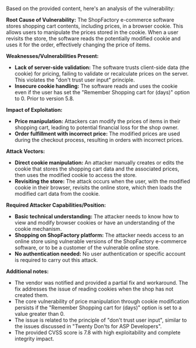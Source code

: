Based on the provided content, here's an analysis of the vulnerability:

**Root Cause of Vulnerability:**
The ShopFactory e-commerce software stores shopping cart contents, including prices, in a browser cookie. This allows users to manipulate the prices stored in the cookie. When a user revisits the store, the software reads the potentially modified cookie and uses it for the order, effectively changing the price of items.

**Weaknesses/Vulnerabilities Present:**
*   **Lack of server-side validation:** The software trusts client-side data (the cookie) for pricing, failing to validate or recalculate prices on the server. This violates the "don't trust user input" principle.
*   **Insecure cookie handling:** The software reads and uses the cookie even if the user has set the "Remember Shopping cart for (days)" option to 0. Prior to version 5.8.

**Impact of Exploitation:**
*   **Price manipulation:** Attackers can modify the prices of items in their shopping cart, leading to potential financial loss for the shop owner.
*   **Order fulfillment with incorrect price:** The modified prices are used during the checkout process, resulting in orders with incorrect prices.

**Attack Vectors:**
*   **Direct cookie manipulation:** An attacker manually creates or edits the cookie that stores the shopping cart data and the associated prices, then uses the modified cookie to access the store.
*   **Revisiting the store:** The attack occurs when the user, with the modified cookie in their browser, revisits the online store, which then loads the modified cart data from the cookie.

**Required Attacker Capabilities/Position:**
*   **Basic technical understanding:** The attacker needs to know how to view and modify browser cookies or have an understanding of the cookie mechanism.
*   **Shopping on ShopFactory platform:** The attacker needs access to an online store using vulnerable versions of the ShopFactory e-commerce software, or to be a customer of the vulnerable online store.
*  **No authentication needed:** No user authentication or specific account is required to carry out this attack.

**Additional notes:**
*   The vendor was notified and provided a partial fix and workaround. The fix addresses the issue of reading cookies when the shop has not created them.
*   The core vulnerability of price manipulation through cookie modification persists if the "Remember Shopping cart for (days)" option is set to a value greater than 0.
*   The issue is related to the principle of "don't trust user input", similar to the issues discussed in "Twenty Don'ts for ASP Developers".
* The provided CVSS score is 7.8 with high exploitability and complete integrity impact.